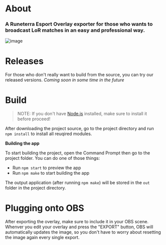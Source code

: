 # About
### A Runeterra Esport Overlay exporter for those who wants to broadcast LoR matches in an easy and professional way.
![image](https://user-images.githubusercontent.com/46742676/158289773-f0ecdad3-c0b1-4e7e-a205-cafc94bb1237.png)

# Releases

For those who don't really want to build from the source, you can try our released versions.
*Coming soon in some time in the future*

# Build
> NOTE: If you don't have [Node.js](https://nodejs.org/) installed, make sure to install it before proceed!

After downloading the project source, go to the project directory and run `npm install` to install all reuqired modules.

**Building the app**

To start building the project, open the Command Prompt then go to the project folder. You can do one of those things:
- Run `npm start` to preview the app
- Run `npm make` to start building the app

The output application (after running `npm make`) will be stored in the `out` folder in the project directory.

# Plugging onto OBS

After exporting the overlay, make sure to include it in your OBS scene. 
Whenver you edit your overlay and press the "EXPORT" button, OBS will automatically updates the image, so you don't have to worry about resetting the image again every single export.
